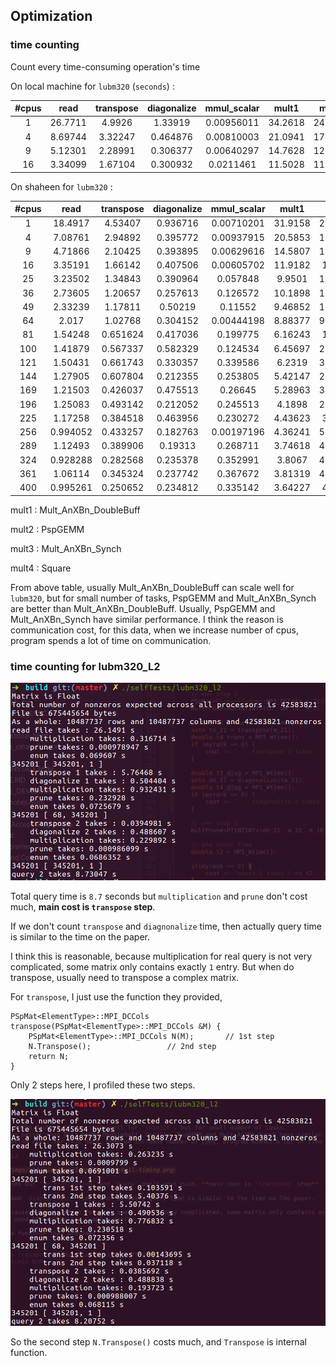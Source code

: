 ## Optimization

### time counting

Count every time-consuming operation's time

On local machine for `lubm320` (`seconds`) :

|#cpus|read|transpose|diagonalize|mmul_scalar|mult1|mult2|mult3|
|:---:|:---:|:------:|:---------:|:---------:|:---:|:---:|:---:|
|1|26.7711|4.9926|1.33919|0.00956011|34.2618|24.7655|23.8303|
|4|8.69744|3.32247|0.464876|0.00810003|21.0941|17.1692|17.2551|
|9|5.12301|2.28991|0.306377|0.00640297|14.7628|12.3927|12.8212|
|16|3.34099|1.67104|0.300932|0.0211461|11.5028|11.2116|11.2944|

On shaheen for `lubm320` :

|#cpus|read|transpose|diagonalize|mmul_scalar|mult1|mult2|mult3|mult4
|:---:|:---:|:---:|:------:|:---------:|:---------:|:---:|:---:|:---:|
|1|18.4917|4.53407|0.936716|0.00710201|31.9158|20.8185|20.9708|26.526
|4|7.08761|2.94892|0.395772|0.00937915|20.5853|15.1667|15.3763|18.2991
|9|4.71866|2.10425|0.393895|0.00629616|14.5807|10.4692|10.6399|12.8676
|16|3.35191|1.66142|0.407506|0.00605702|11.9182|10.009|10.0004|10.3026
|25|3.23502|1.34843|0.390964|0.057848|9.9501|11.0779|11.0623|8.73992
|36|2.73605|1.20657|0.257613|0.126572|10.1898|13.2729|14.2806|7.56138
|49|2.33239|1.17811|0.50219|0.11552|9.46852|18.7517|19.0659|8.83109
|64|2.017|1.02768|0.304152|0.00444198|8.88377|9.79513|9.69101|7.74233
|81|1.54248|0.651624|0.417036|0.199775|6.16243|17.031|17.0951|5.98854
|100|1.41879|0.567337|0.582329|0.124534|6.45697|22.0872|22.627|5.95553
|121|1.50431|0.661743|0.330357|0.339586|6.2319|30.1802|29.4875|5.7122
|144|1.27905|0.607804|0.212355|0.253805|5.42147|25.3309|24.9407|4.78537
|169|1.21503|0.426037|0.475513|0.26645|5.28963|32.7779|32.5837|4.78651
|196|1.25083|0.493142|0.212052|0.245513|4.1898|29.5947|28.7673|4.29788
|225|1.17258|0.384518|0.463956|0.230272|4.43623|36.784|36.3703|4.06421
|256|0.994052|0.433257|0.182763|0.00197196|4.36241|5.53596|5.42882|3.96547
|289|1.12493|0.389906|0.19313|0.268711|3.74618|41.9235|42.2357|3.82539
|324|0.928288|0.282568|0.235378|0.352991|3.8067|41.2056|41.3756|3.51883
|361|1.06114|0.345324|0.237742|0.367672|3.81319|49.0681|49.0395|3.58342
|400|0.995261|0.250652|0.234812|0.335142|3.64227|48.455|48.1974|3.14777

mult1 : Mult_AnXBn_DoubleBuff

mult2 : PspGEMM

mult3 : Mult_AnXBn_Synch

mult4 : Square

From above table, usually Mult_AnXBn_DoubleBuff can scale well for `lubm320`, but for small number of tasks,
PspGEMM and Mult_AnXBn_Synch are better than Mult_AnXBn_DoubleBuff. Usually, PspGEMM and Mult_AnXBn_Synch have similar performance.
I think the reason is communication cost, for this data, when we increase number of cpus, program spends a lot of time on communication.  

### time counting for lubm320_L2

![lubm320-L2-detail-timing](./imgs/optimization/lubm320-L2-detail-timing.png)

Total query time is `8.7` seconds but `multiplication` and `prune` don't cost much, **main cost is `transpose` step**.

If we don't count `transpose` and `diagnonalize` time, then actually query time is similar to the time on the paper.

I think this is reasonable, because multiplication for real query is not very complicated, some matrix only contains exactly `1` entry.
But when do transpose, usually need to transpose a complex matrix.

For `transpose`, I just use the function they provided,

```
PSpMat<ElementType>::MPI_DCCols transpose(PSpMat<ElementType>::MPI_DCCols &M) {
    PSpMat<ElementType>::MPI_DCCols N(M);       // 1st step
    N.Transpose();                 // 2nd step
    return N;
}
```

Only 2 steps here, I profiled these two steps.

![detail-transpose](./imgs/optimization/detail-transpose.png)

So the second step `N.Transpose()` costs much, and `Transpose` is internal function.